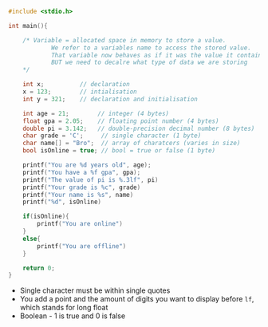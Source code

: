 ```c
#include <stdio.h>

int main(){

	/* Variable = allocated space in memory to store a value.
			We refer to a variables name to access the stored value.
			That variable now behaves as if it was the value it contains.
			BUT we need to decalre what type of data we are storing
	*/

	int x;          // declaration     
	x = 123;        // intialisation
	int y = 321;    // declaration and initialisation

	int age = 21;        // integer (4 bytes)
	float gpa = 2.05;    // floating point number (4 bytes)						
	double pi =	3.142;	 //	double-precision decimal number (8 bytes)
	char grade = 'C';     // single character (1 byte)
	char name[] = "Bro";  // array of charatcers (varies in size)
	bool isOnline = true; // bool = true or false (1 byte)

	printf("You are %d years old", age);
	printf("You have a %f gpa", gpa);
	printf("The value of pi is %.3lf", pi)
	printf("Your grade is %c", grade)
	printf("Your name is %s", name)
	printf("%d", isOnline)

	if(isOnline){
		printf("You are online")
	}
	else{
		printf("You are offline")
	}

	return 0;
}
```
- Single character must be within single quotes
- You add a point and the amount of digits you want to display before `lf`, which stands for long float
- Boolean - 1 is true and 0 is false

